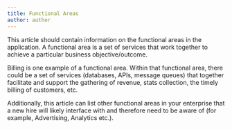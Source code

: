 ```yaml
---
title: Functional Areas
author: author
---
```


This article should contain information on the functional areas in the application. A functional area is a set of services that work together to achieve a particular business objective/outcome.

Billing is one example of a functional area. Within that functional area, there could be a set of services (databases, APIs, message queues) that together facilitate and support the gathering of revenue, stats collection, the timely billing of customers, etc.

Additionally, this article can list other functional areas in your enterprise that a new hire will likely interface with and therefore need to be aware of (for example, Advertising, Analytics etc.).

